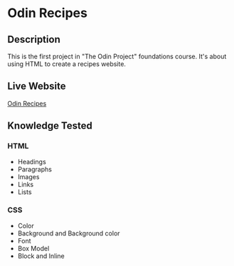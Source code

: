 # Odin Recipes
## Description
This is the first project in "The Odin Project" foundations course.
It's about using HTML to create a recipes website.
## Live Website
[Odin Recipes](https://dev-amira-ezz.github.io/odin-recipes/)
## Knowledge Tested
### HTML
- Headings
- Paragraphs
- Images
- Links
- Lists
### CSS
- Color
- Background and Background color
- Font
- Box Model
- Block and Inline
